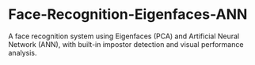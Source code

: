 # Face-Recognition-Eigenfaces-ANN
A face recognition system using Eigenfaces (PCA) and Artificial Neural Network (ANN), with built-in impostor detection and visual performance analysis.
